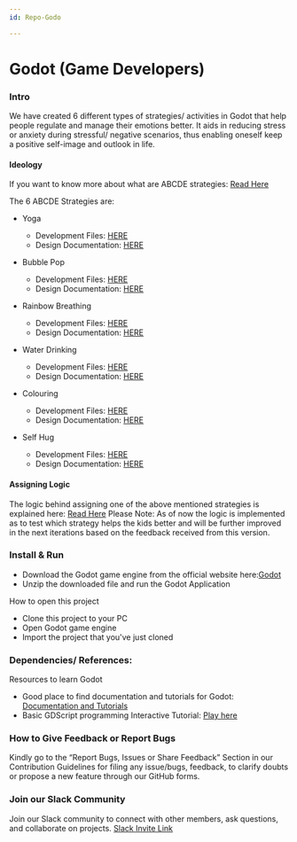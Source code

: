 ```yaml
---
id: Repo-Godo

---
```

# Godot (Game Developers)

### Intro 

We have created 6 different types of strategies/ activities in Godot that help people regulate and manage their emotions better. It aids in reducing stress or anxiety during stressful/ negative scenarios, thus enabling oneself keep a positive self-image and outlook in life.

#### Ideology

If you want to know more about what are ABCDE strategies: [Read Here](https://docs.google.com/document/d/1LtxitcCUhgsUzjIeFYDdqus4t8h6SDbAjwVKQUtDt7A/edit?usp=sharing)

The 6 ABCDE Strategies are:

- Yoga
    - Development Files: [HERE](https://github.com/tillioss/Godot-Strategies-V1/tree/main/YogaActivity)
    - Design Documentation: [HERE](https://docs.google.com/document/d/1ZiZ07BwrDwRqOX5hrtREvo7ncnVkOR5u1zSYS4CkfOc/edit?usp=sharing)

- Bubble Pop
    - Development Files: [HERE](https://github.com/tillioss/Godot-Strategies-V1/tree/main/BubblePop)
    - Design Documentation: [HERE](https://docs.google.com/document/d/14SLCAqWyhhJSi7_0UrhkfbxTF3vAv6cq5oegouETnz0/edit?usp=sharing)

- Rainbow Breathing
    - Development Files: [HERE](https://github.com/tillioss/Godot-Strategies-V1/tree/main/RainbowActivity)
    - Design Documentation: [HERE](https://docs.google.com/document/d/1yAe6VvVNCmBjj--Tr7tOfmOGZ8HgcHIfR7i30y4HhZc/edit?usp=sharing)

- Water Drinking
    - Development Files: [HERE](https://github.com/tillioss/Godot-Strategies-V1/tree/main/WaterDrinkingActivity)
    - Design Documentation: [HERE](https://docs.google.com/document/d/1uUCKTr9SfK4VLlgN_3mwWfcPW4m5awM9zz3msXPGr5g/edit?usp=sharing)


- Colouring
    - Development Files: [HERE](https://github.com/tillioss/Godot-Strategies-V1/tree/main/Coloring%20Activity)
    - Design Documentation: [HERE](https://docs.google.com/document/d/1M9Rti033Abqa7Xfr2dA3SwCboLT4f4BAbtOEduMOKEA/edit?usp=sharing)

- Self Hug
    - Development Files: [HERE](https://github.com/tillioss/Godot-Strategies-V1/tree/main/Hug%20Activity)
    - Design Documentation: [HERE](https://docs.google.com/document/d/1yelkAW0z0afdggm5z2q1F6FO_AVTIzLUIeWrNK3vAWk/edit?usp=sharing)




#### Assigning Logic

The logic behind assigning one of the above mentioned strategies is explained here: [Read Here](https://docs.google.com/document/d/139G3rM3TD-hQW4VbKHdDTWL5wk0VNgFKFEB7FGFwVbs/edit?usp=sharing)
Please Note: As of now the logic is implemented as to test which strategy helps the kids better and will be further improved in the next iterations based on the feedback received from this version.


### Install & Run

- Download the Godot game engine from the official website here:[Godot](https://godotengine.org/)
- Unzip the downloaded file and run the Godot Application

How to open this project

- Clone this project to your PC
- Open Godot game engine
- Import the project that you've just cloned


### Dependencies/ References: 

Resources to learn Godot

- Good place to find documentation and tutorials for Godot: [Documentation and Tutorials](https://docs.godotengine.org/en/stable/index.html)
- Basic GDScript programming Interactive Tutorial: [Play here](https://gdquest.itch.io/learn-godot-gdscript)


### How to Give Feedback or Report Bugs

Kindly go to the “Report Bugs, Issues or Share Feedback” Section in our Contribution Guidelines for filing any issue/bugs, feedback, to clarify doubts or propose a new feature through our GitHub forms.

### Join our Slack Community
Join our Slack community to connect with other members, ask questions, and collaborate on projects. [Slack Invite Link](https://tilliopensour-wyp9205.slack.com/join/shared_invite/zt-206f4f11s-HoII8Kob45f6WK3GPIIi6g#/shared-invite/email)